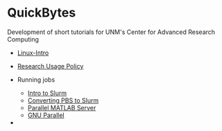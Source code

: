 # QuickBytes
Development of short tutorials for UNM's Center for Advanced Research Computing

   * [Linux-Intro](https://github.com/UNM-CARC/QuickBytes/blob/master/linux_intro.md)
   
   * [Research Usage Policy](https://github.com/UNM-CARC/QuickBytes/blob/master/Resource_usage.md)
   
   * Running jobs
      * [Intro to Slurm](https://github.com/UNM-CARC/QuickBytes/blob/master/Intro_to_slurm.md)
      * [Converting PBS to Slurm](https://github.com/UNM-CARC/QuickBytes/blob/master/pbs2slurm.md)
      * [Parallel MATLAB Server](https://github.com/UNM-CARC/QuickBytes/blob/master/ParallelMatlabServer.md)
      * [GNU Parallel](https://github.com/UNM-CARC/QuickBytes/blob/master/GNU%20Parallel.md)
   * 
